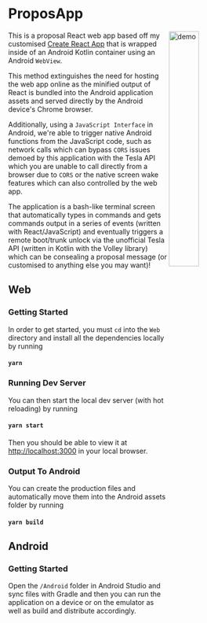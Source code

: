 # ProposApp

<img src='./README.gif' align='right' width='35%' alt='demo'>

This is a proposal React web app based off my customised [Create React App](https://github.com/HazAnwar/React-Boilerplate) that is wrapped inside of an Android Kotlin container using an Android `WebView`. 

This method extinguishes the need for hosting the web app online as the minified output of React is bundled into the Android application assets and served directly by the Android device's Chrome browser.

Additionally, using a `JavaScript Interface` in Android, we're able to trigger native Android functions from the JavaScript code, such as network calls which can bypass `CORS` issues demoed by this application with the Tesla API which you are unable to call directly from a browser due to `CORS` or the native screen wake features which can also controlled by the web app.

The application is a bash-like terminal screen that automatically types in commands and gets commands output in a series of events (written with React/JavaScript) and eventually triggers a remote boot/trunk unlock via the unofficial Tesla API (written in Kotlin with the Volley library) which can be consealing a proposal message (or customised to anything else you may want)!

## Web

### Getting Started

In order to get started, you must `cd` into the `Web` directory and install all the dependencies locally by running

#### `yarn`

### Running Dev Server

You can then start the local dev server (with hot reloading) by running

#### `yarn start`

Then you should be able to view it at [http://localhost:3000](http://localhost:3000) in your local browser.

### Output To Android

You can create the production files and automatically move them into the Android assets folder by running

#### `yarn build`

## Android

### Getting Started

Open the `/Android` folder in Android Studio and sync files with Gradle and then you can run the application on a device or on the emulator as well as build and distribute accordingly.
